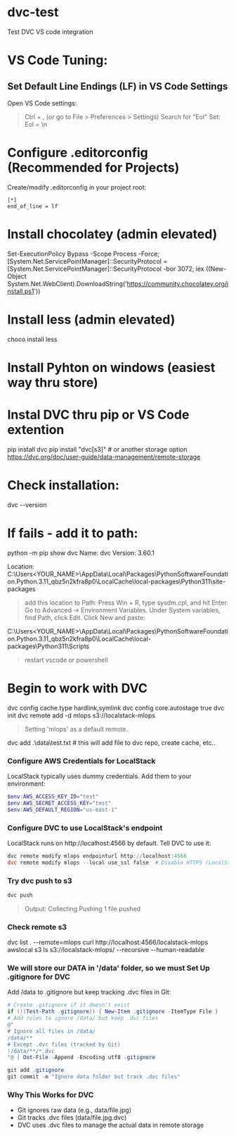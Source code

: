 # dvc-test
Test DVC VS code integration

# VS Code Tuning:
## Set Default Line Endings (LF) in VS Code Settings
Open VS Code settings:
> Ctrl + , (or go to File > Preferences > Settings)
> Search for "Eol"
Set: Eol = \n

# Configure .editorconfig (Recommended for Projects)
Create/modify .editorconfig in your project root:
```
[*]
end_of_line = lf
```

# Install chocolatey (admin elevated)
Set-ExecutionPolicy Bypass -Scope Process -Force; [System.Net.ServicePointManager]::SecurityProtocol = [System.Net.ServicePointManager]::SecurityProtocol -bor 3072; iex ((New-Object System.Net.WebClient).DownloadString('https://community.chocolatey.org/install.ps1'))

# Install less (admin elevated)
choco install less

# Install Pyhton on windows (easiest way thru store)

# Instal DVC thru pip or VS Code extention 
pip install dvc
pip install "dvc[s3]" # or another storage option https://dvc.org/doc/user-guide/data-management/remote-storage

# Check installation:
dvc --version

# If fails - add it to path:
python -m pip show dvc
Name: dvc
Version: 3.60.1

Location: C:\Users\<YOUR_NAME>\AppData\Local\Packages\PythonSoftwareFoundation.Python.3.11_qbz5n2kfra8p0\LocalCache\local-packages\Python311\site-packages

> add this location to Path:
Press Win + R, type sysdm.cpl, and hit Enter.
Go to Advanced → Environment Variables.
Under System variables, find Path, click Edit.
Click New and paste:

C:\Users\<YOUR_NAME>\AppData\Local\Packages\PythonSoftwareFoundation.Python.3.11_qbz5n2kfra8p0\LocalCache\local-packages\Python311\Scripts

> restart vscode or powershell

# Begin to work with DVC
dvc config cache.type hardlink,symlink
dvc config core.autostage true
dvc init
dvc remote add -d mlops s3://localstack-mlops
> Setting 'mlops' as a default remote.

dvc add .\data\test.txt  # this will add file to dvc repo, create cache, etc.. 

### Configure AWS Credentials for LocalStack
LocalStack typically uses dummy credentials. Add them to your environment:
``` PowerShell
$env:AWS_ACCESS_KEY_ID="test"
$env:AWS_SECRET_ACCESS_KEY="test"
$env:AWS_DEFAULT_REGION="us-east-1"
```
### Configure DVC to use LocalStack's endpoint
LocalStack runs on http://localhost:4566 by default. Tell DVC to use it:
``` powershell
dvc remote modify mlops endpointurl http://localhost:4566
dvc remote modify mlops --local use_ssl false  # Disable HTTPS (LocalStack uses HTTP)
```
### Try dvc push to s3
``` powershell
dvc push
```
> Output:
Collecting
Pushing
1 file pushed   

### Check remote s3
dvc list . --remote=mlops
curl http://localhost:4566/localstack-mlops
awslocal s3 ls s3://localstack-mlops/ --recursive --human-readable

### We will store our DATA in '/data' folder, so we must Set Up .gitignore for DVC
Add /data to .gitignore but keep tracking .dvc files in Git:

```powershell
# Create .gitignore if it doesn't exist
if (!(Test-Path .gitignore)) { New-Item .gitignore -ItemType File }
# Add rules to ignore /data/ but keep .dvc files
@"
# Ignore all files in /data/
/data/**
# Except .dvc files (tracked by Git)
!/data/**/*.dvc
"@ | Out-File -Append -Encoding utf8 .gitignore
```

```powershell
git add .gitignore
git commit -m "Ignore data folder but track .dvc files"
```

### Why This Works for DVC
- Git ignores raw data (e.g., data/file.jpg)
- Git tracks .dvc files (data/file.jpg.dvc)
- DVC uses .dvc files to manage the actual data in remote storage